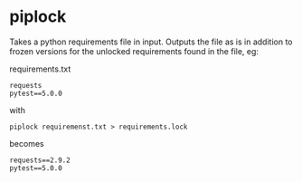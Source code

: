 # piplock

Takes a python requirements file in input. Outputs the file as is in addition to frozen versions for the unlocked requirements found in the file, eg:

requirements.txt

```
requests
pytest==5.0.0
```
with
```
piplock requiremenst.txt > requirements.lock
```
becomes
```
requests==2.9.2
pytest==5.0.0
```
